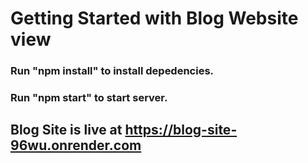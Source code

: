 # Getting Started with Blog Website view

### Run "npm install" to install depedencies.

### Run "npm start" to start server. 

## Blog Site is live at https://blog-site-96wu.onrender.com

